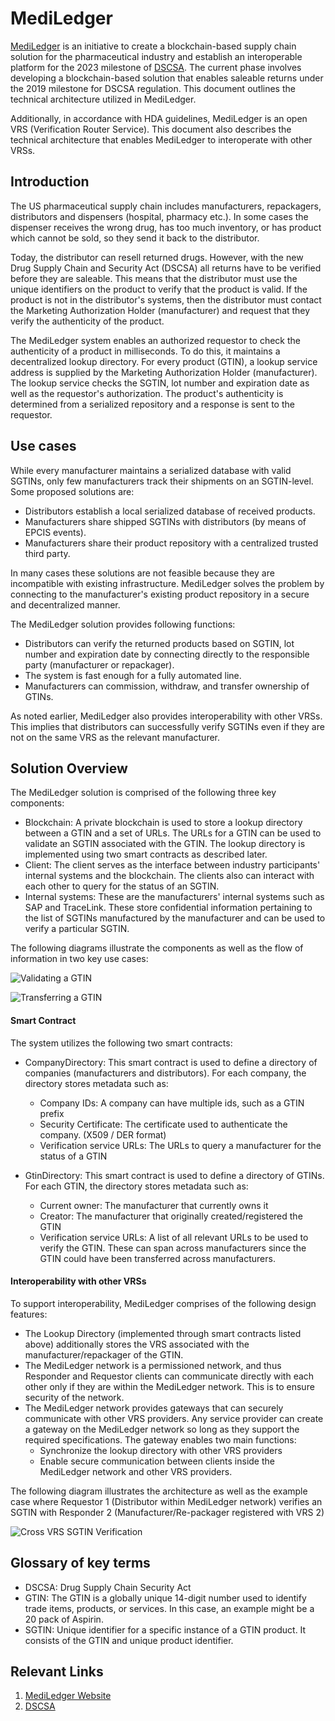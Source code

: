 # MediLedger

[MediLedger](https://www.mediledger.com/) is an initiative to create a blockchain-based supply chain solution for the pharmaceutical industry and establish an interoperable platform for the 2023 milestone of [DSCSA](https://www.fda.gov/Drugs/DrugSafety/DrugIntegrityandSupplyChainSecurity/DrugSupplyChainSecurityAct/). The current phase involves developing a blockchain-based solution that enables saleable returns under the 2019 milestone for DSCSA regulation. This document outlines the technical architecture utilized in MediLedger.

Additionally, in accordance with HDA guidelines, MediLedger is an open VRS (Verification Router Service). This document also describes the technical architecture that enables MediLedger to interoperate with other VRSs.

## Introduction

The US pharmaceutical supply chain includes manufacturers, repackagers, distributors and dispensers (hospital, pharmacy etc.).  In some cases the dispenser receives the wrong drug, has too much inventory, or has product which cannot be sold, so they send it back to the distributor.

Today, the distributor can resell returned drugs. However, with the new Drug Supply Chain and Security Act (DSCSA) all returns have to be verified before they are saleable. This means that the distributor must use the unique identifiers on the product to verify that the product is valid. If the product is not in the distributor's systems, then the distributor must contact the Marketing Authorization Holder (manufacturer) and request that they verify the authenticity of the product.

The MediLedger system enables an authorized requestor to check the authenticity of a product in milliseconds. To do this, it maintains a decentralized lookup directory. For every product (GTIN), a lookup service address is supplied by the Marketing Authorization Holder (manufacturer). The lookup service checks the SGTIN, lot number and expiration date as well as the requestor's authorization. The product's authenticity is determined from a serialized repository and a response is sent to the requestor.

## Use cases

While every manufacturer maintains a serialized database with valid SGTINs, only few manufacturers track their shipments on an SGTIN-level.
Some proposed solutions are:

* Distributors establish a local serialized database of received products.
* Manufacturers share shipped SGTINs with distributors (by means of EPCIS events).
* Manufacturers share their product repository with a centralized trusted third party.

In many cases these solutions are not feasible because they are incompatible with existing infrastructure.
MediLedger solves the problem by connecting to the manufacturer's existing product repository in a secure and decentralized manner.

The MediLedger solution provides following functions:
* Distributors can verify the returned products based on SGTIN, lot number and expiration date by connecting directly to the responsible party (manufacturer or repackager).
* The system is fast enough for a fully automated line.
* Manufacturers can commission, withdraw, and transfer ownership of GTINs.

As noted earlier, MediLedger also provides interoperability with other VRSs. This implies that distributors can successfully verify SGTINs even if they are not on the same VRS as the relevant manufacturer.

## Solution Overview

The MediLedger solution is comprised of the following three key components:
* Blockchain: A private blockchain is used to store a lookup directory between a GTIN and a set of URLs. The URLs for a GTIN can be used to validate an SGTIN associated with the GTIN. The lookup directory is implemented using two smart contracts as described later.
* Client: The client serves as the interface between industry participants' internal systems and the blockchain. The clients also can interact with each other to query for the status of an SGTIN.
* Internal systems: These are the manufacturers' internal systems such as SAP and TraceLink. These store confidential information pertaining to the list of SGTINs manufactured by the manufacturer and can be used to verify a particular SGTIN.

The following diagrams illustrate the components as well as the flow of information in two key use cases:

![Validating a GTIN](validate-sgtin.png)

![Transferring a GTIN](transfer-gtin.png)

#### Smart Contract

The system utilizes the following two smart contracts:

* CompanyDirectory:
This smart contract is used to define a directory of companies (manufacturers and distributors). For each company, the directory stores metadata such as:
  * Company IDs: A company can have multiple ids, such as a GTIN prefix
  * Security Certificate: The certificate used to authenticate the company. (X509 / DER format)
  * Verification service URLs: The URLs to query a manufacturer for the status of a GTIN

* GtinDirectory:
This smart contract is used to define a directory of GTINs. For each GTIN, the directory stores metadata such as:
  * Current owner: The manufacturer that currently owns it
  * Creator: The manufacturer that originally created/registered the GTIN
  * Verification service URLs: A list of all relevant URLs to be used to verify the GTIN. These can span across manufacturers since the GTIN could have been transferred across manufacturers.

#### Interoperability with other VRSs

To support interoperability, MediLedger comprises of the following design features:
* The Lookup Directory (implemented through smart contracts listed above) additionally stores the VRS associated with the manufacturer/repackager of the GTIN.
* The MediLedger network is a permissioned network, and thus Responder and Requestor clients can communicate directly with each other only if they are within the MediLedger network. This is to ensure security of the network.
* The MediLedger network provides gateways that can securely communicate with other VRS providers. Any service provider can create a gateway on the MediLedger network so long as they support  the required specifications. The gateway enables two main functions:
  * Synchronize the lookup directory with other VRS providers
  * Enable secure communication between clients inside the MediLedger network and other VRS providers.

The following diagram illustrates the architecture as well as the
example case where Requestor 1 (Distributor within MediLedger network) verifies an SGTIN with Responder 2 (Manufacturer/Re-packager registered with VRS 2)

![Cross VRS SGTIN Verification](cross-VRS-SGTIN-verification.jpeg)

## Glossary of key terms

* DSCSA: Drug Supply Chain Security Act
* GTIN: The GTIN is a globally unique 14-digit number used to identify trade items, products, or services. In this case, an example might be a 20 pack of Aspirin.
* SGTIN: Unique identifier for a specific instance of a GTIN product. It consists of the GTIN and unique product identifier.

## Relevant Links

1. [MediLedger Website](https://www.mediledger.com/)
2. [DSCSA](https://www.fda.gov/Drugs/DrugSafety/DrugIntegrityandSupplyChainSecurity/DrugSupplyChainSecurityAct/)
